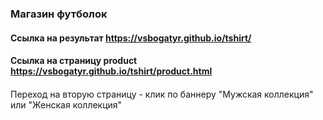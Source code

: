 ### Магазин футболок
#### Ссылка на результат https://vsbogatyr.github.io/tshirt/
#### Ссылка на страницу product https://vsbogatyr.github.io/tshirt/product.html
#### 
Переход на вторую страницу - клик по баннеру "Мужская коллекция" или "Женская коллекция"

